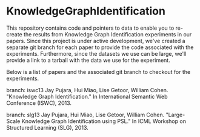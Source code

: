 KnowledgeGraphIdentification
============================

This repository contains code and pointers to data to enable you to re-create the results from Knowledge Graph Identification experiments in our papers. Since this project is under active development, we've created a separate git branch for each paper to provide the code associated with the experiments. Furthermore, since the datasets we use can be large, we'll provide a link to a tarball with the data we use for the experiment. 

Below is a list of papers and the associated git branch to checkout for the experiments.

branch: iswc13
Jay Pujara, Hui Miao, Lise Getoor, William Cohen. "Knowledge Graph Identification." In International Semantic Web Conference (ISWC), 2013.

branch: slg13
Jay Pujara, Hui Miao, Lise Getoor, William Cohen. "Large-Scale Knowledge Graph Identification using PSL." In ICML Workshop on Structured Learning (SLG), 2013.

